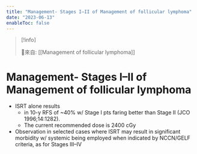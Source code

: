 ```yaml
---
title: "Management- Stages I–II of Management of follicular lymphoma"
date: "2023-06-13"
enableToc: false
---
```


> [!info]
>
> 🌱來自: [[Management of follicular lymphoma]]

# Management- Stages I–II of Management of follicular lymphoma
* ISRT alone results
	* in 10-y RFS of ~40% w/ Stage I pts faring better than Stage II (JCO 1996;14:1282).
	* The current recommended dose is 2400 cGy
* Observation in selected cases where ISRT may result in significant morbidity w/ systemic being employed when indicated by NCCN/GELF criteria, as for Stages III–IV

